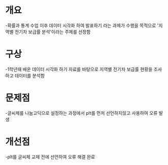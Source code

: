 # 개요
-확률과 통계 수업 이후 데이터 시각화 하여 발표하기 라는 과제가 수행을 목적으로 '지역별 전기차 보급률 분석'이라는 주제를 선정함

# 구상
-1학년때 배운 데이터 시각화 하기 자료를 바탕으로 지역별 전기차 보급률 현황을 조사하고 데이터를 분석함


# 문제점
-글씨체를 나눔고딕으로 설정하는 과정에서 plt를 먼저 선언하지않고 사용하여 오류 발생


# 개선점
-plt를 글씨체 교체 전에 선언하여 오류 해결 완료
